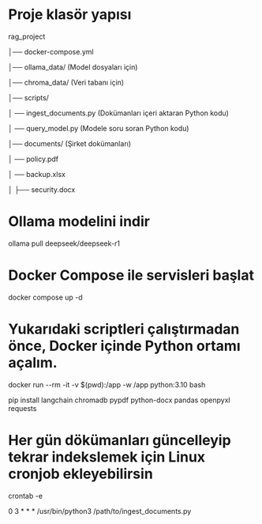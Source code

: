 # Proje klasör yapısı
rag_project

│── docker-compose.yml

│── ollama_data/ (Model dosyaları için)

│── chroma_data/ (Veri tabanı için)

│── scripts/

│               ── ingest_documents.py  (Dokümanları içeri aktaran Python kodu)

│              ── query_model.py       (Modele soru soran Python kodu)

│── documents/ (Şirket dokümanları)

│              ── policy.pdf

│             ── backup.xlsx

│           ├── security.docx

# Ollama modelini indir
ollama pull deepseek/deepseek-r1

# Docker Compose ile servisleri başlat
docker compose up -d

# Yukarıdaki scriptleri çalıştırmadan önce, Docker içinde Python ortamı açalım.
docker run --rm -it -v $(pwd):/app -w /app python:3.10 bash

pip install langchain chromadb pypdf python-docx pandas openpyxl requests

# Her gün dökümanları güncelleyip tekrar indekslemek için Linux cronjob ekleyebilirsin
crontab -e

0 3 * * * /usr/bin/python3 /path/to/ingest_documents.py
